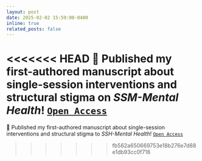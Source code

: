 ```yaml
---
layout: post
date: 2025-02-02 15:59:00-0400
inline: true
related_posts: false
---
```


<<<<<<< HEAD
:raised_hands: Published my first-authored manuscript about single-session interventions and structural stigma on *SSM-Mental Health*! [`Open Access`](https://doi.org/10.1016/j.ssmmh.2025.100409)
=======
:raised_hands: Published my first-authored manuscript about single-session interventions and structural stigma to *SSH-Mental Health*! [`Open Access`](https://doi.org/10.1016/j.ssmmh.2025.100409)
>>>>>>> fb562a650669753e18b276e7d88e1db93cc0f716
